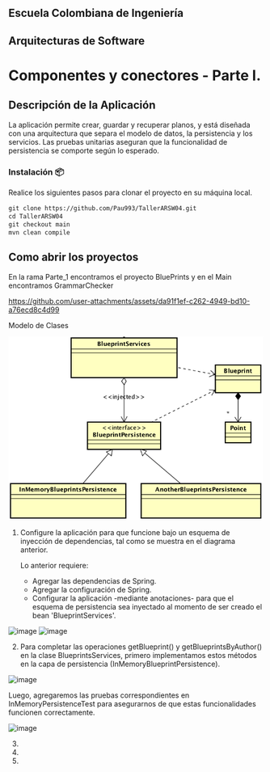 ## Escuela Colombiana de Ingeniería

## Arquitecturas de Software

# Componentes y conectores - Parte I.

## Descripción de la Aplicación

La aplicación permite crear, guardar y recuperar planos, y está diseñada con una arquitectura que separa el modelo de datos, la persistencia y los servicios. Las pruebas unitarias aseguran que la funcionalidad de persistencia se comporte según lo esperado.

### Instalación 📦

Realice los siguientes pasos para clonar el proyecto en su máquina local.

```
git clone https://github.com/Pau993/TallerARSW04.git
cd TallerARSW04
git checkout main
mvn clean compile
```

## Como abrir los proyectos

En la rama Parte_1 encontramos el proyecto BluePrints y en el Main encontramos GrammarChecker

https://github.com/user-attachments/assets/da91f1ef-c262-4949-bd10-a76ecd8c4d99


Modelo de Clases

![](img/ClassDiagram1.png)

1. Configure la aplicación para que funcione bajo un esquema de inyección de dependencias, tal como se muestra en el diagrama anterior.


	Lo anterior requiere:

	* Agregar las dependencias de Spring.
	* Agregar la configuración de Spring.
	* Configurar la aplicación -mediante anotaciones- para que el esquema de persistencia sea inyectado al momento de ser creado el bean 'BlueprintServices'.

![image](https://github.com/user-attachments/assets/11f44903-9ab4-4293-800b-26e5ff9f0bb2)
![image](https://github.com/user-attachments/assets/3d0c15b5-04eb-415b-8d50-86601901757f)


2. Para completar las operaciones getBlueprint() y getBlueprintsByAuthor() en la clase BlueprintsServices, primero implementamos estos métodos en la capa de persistencia (InMemoryBlueprintPersistence).

![image](https://github.com/user-attachments/assets/b632e163-9d60-45e6-8eb2-8ffb07c5ad65)

Luego, agregaremos las pruebas correspondientes en InMemoryPersistenceTest para asegurarnos de que estas funcionalidades funcionen correctamente.

![image](https://github.com/user-attachments/assets/61b0dc27-e5fd-422a-b252-2a344c5481f8)


3.

4. 

5. 
